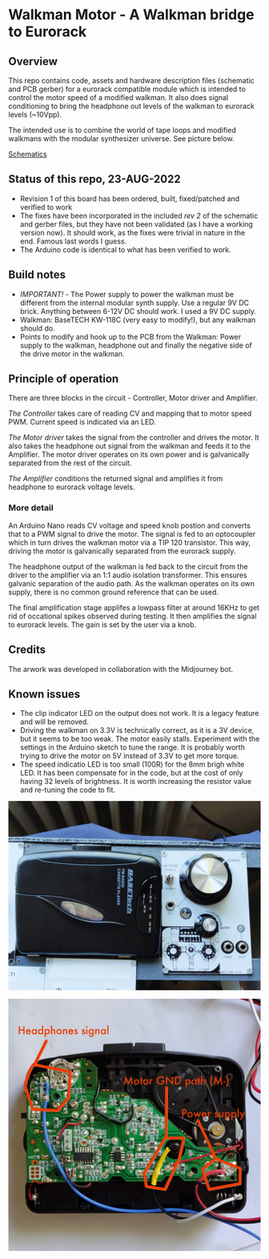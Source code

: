 # Walkman Motor - A Walkman bridge to Eurorack

## Overview

This repo contains code, assets and hardware description files (schematic and PCB gerber) for a eurorack compatible module which is intended to control the motor speed of a modified walkman. It also does signal conditioning to bring the headphone out levels of the walkman to eurorack levels (~10Vpp).

The intended use is to combine the world of tape loops and modified walkmans with the modular synthesizer universe. See picture below.

[Schematics](easyEDA-files/Schematic_WalkmanMotorModule_2022-08-23.pdf)

## Status of this repo, 23-AUG-2022

- Revision 1 of this board has been ordered, built, fixed/patched and verified to work
- The fixes have been incorporated in the included *rev 2* of the schematic and gerber files, but they have not been validated (as I have a working version now). It should work, as the fixes were trivial in nature in the end. Famous last words I guess.
- The Arduino code is identical to what has been verified to work.

## Build notes

- *IMPORTANT!* - The Power supply to power the walkman must be different from the internal modular synth supply. Use a regular 9V DC brick. Anything between 6-12V DC should work. I used a 9V DC supply.
- Walkman: BaseTECH KW-118C (very easy to modify!), but any walkman should do.
- Points to modify and hook up to the PCB from the Walkman: Power supply to the walkman, headphone out and finally the negative side of the drive motor in the walkman.

## Principle of operation

There are three blocks in the circuit - Controller, Motor driver and Amplifier.

_The Controller_ takes care of reading CV and mapping that to motor speed PWM. Current speed is indicated via an LED.

_The Motor driver_ takes the signal from the controller and drives the motor. It also takes the headphone out signal from the walkman and feeds it to the Amplifier. The motor driver operates on its own power and is galvanically separated from the rest of the circuit.

_The Amplifier_ conditions the returned signal and amplifies it from headphone to eurorack voltage levels.

### More detail

An Arduino Nano reads CV voltage and speed knob postion and converts that to a PWM signal to drive the motor. The signal is fed to an optocoupler which in turn drives the walkman motor via a TIP 120 transistor. This way, driving the motor is galvanically separated from the eurorack supply.

The headphone output of the walkman is fed back to the circuit from the driver to the amplifier via an 1:1 audio isolation transformer. This ensures galvanic separation of the audio path. As the walkman operates on its own supply, there is no common ground reference that can be used.

The final amplification stage applifes a lowpass filter at around 16KHz to get rid of occational spikes observed during testing. It then amplifies the signal to eurorack levels. The gain is set by the user via a knob.


## Credits

The arwork was developed in collaboration with the Midjourney bot.

## Known issues

- The clip indicator LED on the output does not work. It is a legacy feature and will be removed.
- Driving the walkman on 3.3V is technically correct, as it is a 3V device, but it seems to be too weak. The motor easily stalls. Experiment with the settings in the Arduino sketch to tune the range. It is probably worth trying to drive the motor on 5V instead of 3.3V to get more torque.
- The speed indicatio LED is too small (100R) for the 8mm brigh white LED. It has been compensate for in the code, but at the cost of only having 32 levels of brightness. It is worth increasing the resistor value and re-tuning the code to fit.


![Module mounted in the rack](assets/module-in-rack.jpg)

![Walkman integration points](assets/walkman-modification-points.jpg)


